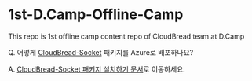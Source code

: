 # 1st-D.Camp-Offline-Camp
This repo is 1st offline camp content repo of CloudBread team at D.Camp

Q. 어떻게 [CloudBread-Socket](https://github.com/CloudBreadProject/CloudBread-Socket) 패키지를 Azure로 배포하나요?

A. [CloudBread-Socket 패키지 설치하기 문서](./how-to-install-socket.io.md)로 이동하세요.